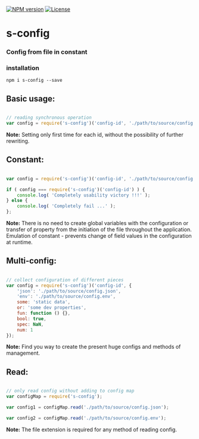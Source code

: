 
[![NPM version][npm-image]][npm-url]
[![License][license-image]][license-url]

s-config
===============
### Config from file in constant

### installation
```shell
npm i s-config --save
```

Basic usage:
---------------

```javascript

// reading synchronous operation
var config = require('s-config')('config-id', './path/to/source/config.json');

```

**Note:** Setting only first time for each id, without the possibility of further rewriting.

Constant:
---------------

```javascript

var config = require('s-config')('config-id', './path/to/source/config.json');

if ( config === require('s-config')('config-id') ) {
	console.log( 'Completely usability victory !!!' );
} else {
	console.log( 'Completely fail ...' );
};
```
**Note:** There is no need to create global variables with the configuration or transfer of property from the initiation of the file throughout the application. Emulation of constant - prevents change of field values in the configuration at runtime.

Multi-config:
--------------

```javascript

// collect configuration of different pieces
var config = require('s-config')('config-id', {
	'json': './path/to/source/config.json',
	'env': './path/to/source/config.env',
	some: 'static data',
	or: 'some dev properties',
	fun: function () {},
	bool: true,
	spec: NaN,
	num: 1
});

```
**Note:** Find you way to create the present huge configs and methods of management.

Read:
---------------

```javascript

// only read config without adding to config map
var configMap = require('s-config');

var config1 = configMap.read('./path/to/source/config.json');

var config2 = configMap.read('./path/to/source/config.env');

```
**Note:** The file extension is required for any method of reading config.


[npm-image]: https://badge.fury.io/js/s-config.svg
[npm-url]: https://npmjs.org/package/s-config
[license-image]: http://img.shields.io/npm/l/is-arguments.svg
[license-url]: LICENSE